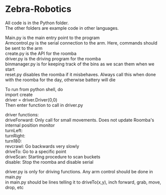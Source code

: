 # Zebra-Robotics   
  
All code is in the Python folder.   
The other folders are example code in other languages.



Main.py is the main entry point to the program   
Armcontrol.py is the serial connection to the arm. Here, commands should be sent to the arm   
create.py is the API for the roomba   
driver.py is the driving program for the roomba   
binmanager.py is for keeping track of the bins as we scan them when we start   
reset.py disables the roomba if it misbehaves. Always call this when done with the roomba for the day, otherwise battery will die   


To run from python shell, do   
import create    
driver = driver.Driver(0,0)   
Then enter function to call in driver.py   


driver functions:   
driveForward: Only call for small movements. Does not update Roomba's internal position monitor   
turnLeft:   
turnRight:    
turn180:   
revcrawl:  Go backwards very slowly   
driveTo: Go to a specific point   
driveScan: Starting procedure to scan buckets   
disable:   Stop the roomba and disable serial   

driver.py is only for driving functions. Any arm control should be done in main.py   
in main.py should be lines telling it to driveTo(x,y), inch forward, grab, move, drop, etc   
